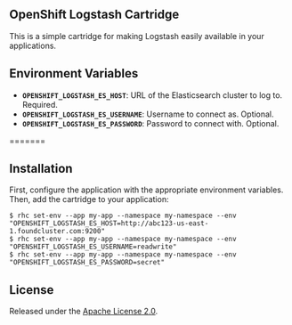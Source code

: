 ## OpenShift Logstash Cartridge

This is a simple cartridge for making Logstash easily available in your applications.


## Environment Variables

 * **`OPENSHIFT_LOGSTASH_ES_HOST`**: URL of the Elasticsearch cluster to log to. Required.
 * **`OPENSHIFT_LOGSTASH_ES_USERNAME`**: Username to connect as. Optional.
 * **`OPENSHIFT_LOGSTASH_ES_PASSWORD`**: Password to connect with. Optional.


=======
## Installation

First, configure the application with the appropriate environment variables. Then, add the cartridge to your application:

    $ rhc set-env --app my-app --namespace my-namespace --env "OPENSHIFT_LOGSTASH_ES_HOST=http://abc123-us-east-1.foundcluster.com:9200"
    $ rhc set-env --app my-app --namespace my-namespace --env "OPENSHIFT_LOGSTASH_ES_USERNAME=readwrite"
    $ rhc set-env --app my-app --namespace my-namespace --env "OPENSHIFT_LOGSTASH_ES_PASSWORD=secret"

## License

Released under the [Apache License 2.0](http://www.apache.org/licenses/LICENSE-2.0.html).